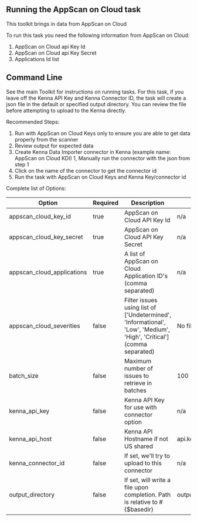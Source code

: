 ## Running the AppScan on Cloud task 

This toolkit brings in data from AppScan on Cloud

To run this task you need the following information from AppScan on Cloud: 

1. AppScan on Cloud api Key Id
2. AppScan on Cloud api Key Secret
3. Applications Id list

## Command Line

See the main Toolkit for instructions on running tasks. For this task, if you leave off the Kenna API Key and Kenna Connector ID, the task will create a json file in the default or specified output directory. You can review the file before attempting to upload to the Kenna directly.

Recommended Steps: 

1. Run with AppScan on Cloud Keys only to ensure you are able to get data properly from the scanner
1. Review output for expected data
1. Create Kenna Data Importer connector in Kenna (example name: AppScan on Cloud KDI) 
1, Manually run the connector with the json from step 1 
1. Click on the name of the connector to get the connector id
1. Run the task with AppScan on Cloud Keys and Kenna Key/connector id



Complete list of Options:

| Option | Required | Description | default |
| --- | --- | --- | --- |
| appscan_cloud_key_id | true | AppScan on Cloud API Key Id | n/a |
| appscan_cloud_key_secret | true | AppScan on Cloud API Key Secret | n/a |
| appscan_cloud_applications | true | A list of AppScan on Cloud Application ID's (comma separated) | n/a |
| appscan_cloud_severities | false | Filter issues using list of ['Undetermined', 'Informational', 'Low', 'Medium', 'High', 'Critical'] (comma separated) | No filtering |
| batch_size | false | Maximum number of issues to retrieve in batches | 100 |
| kenna_api_key | false | Kenna API Key for use with connector option | n/a |
| kenna_api_host | false | Kenna API Hostname if not US shared | api.kennasecurity.com |
| kenna_connector_id | false | If set, we'll try to upload to this connector | n/a |
| output_directory | false | If set, will write a file upon completion. Path is relative to #{$basedir} | output/appscan_cloud |
